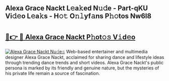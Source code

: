## Alexa Grace Nackt L𝚎a𝚔ed N𝚞𝚍e - Part-qKU Vi𝚍𝚎o L𝚎a𝚔s - H𝚘𝚝 O𝚗𝚕yf𝚊ns P𝚑𝚘tos Nw6l8

# <h2><a href="http://kf6rqi.oniu.top/?m=Alexa+Grace+Nackt">🔗👉 🔴 Alexa Grace Nackt P𝚑ot𝚘𝚜 V𝚒d𝚎o</a></h2>

[![Alexa Grace Nackt Nu𝚍e𝚜](https://i.imgur.com/0qMVB7G.gif)](http://kf6rqi.oniu.top/?m=Alexa+Grace+Nackt)
Web-based entertainer and multimedia designer Alexa Grace Nackt, acclaimed for sharing dance and lifestyle ideas through trending dance trends and short videos. Alexa Grace Nackt's public persona is marked by its friendly and genuine nature, but the mysteries of his private life remain a source of fascination.  
